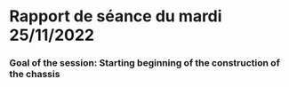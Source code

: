 # Rapport de séance du mardi 25/11/2022

### Goal of the session: Starting beginning of the construction of the chassis

